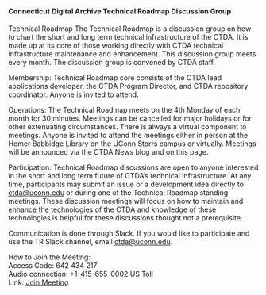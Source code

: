 #### Connecticut Digital Archive Technical Roadmap Discussion Group  

Technical Roadmap
The Technical Roadmap is a discussion group on how to chart the short and long term technical infrastructure of the CTDA. It is made up at its core of those working directly with CTDA technical infrastructure maintenance and enhancement. This discussion group meets every month. The discussion group is convened by CTDA staff.

Membership:
Technical Roadmap core consists of the CTDA lead applications developer, the CTDA Program Director, and CTDA repository coordinator. Anyone is invited to attend.

Operations:
The Technical Roadmap meets on the 4th Monday of each month for 30 minutes. Meetings can be cancelled for major holidays or for other extenuating circumstances. There is always a virtual component to meetings. Anyone is invited to attend the meetings either in person at the Homer Babbidge Library on the UConn Storrs campus or virtually. Meetings will be announced via the CTDA News blog and on this page.

Participation:
Technical Roadmap discussions are open to anyone interested in the short and long term future of CTDA’s technical infrastructure. At any time, participants may submit an issue or a development idea directly to ctda@uconn.edu or during one of the Technical Roadmap standing meetings. These discussion meetings will focus on how to maintain and enhance the technologies of the CTDA and knowledge of these technologies is helpful for these discussions thought not a prerequisite.

Communication is done through Slack. If you would like to participate and use the TR Slack channel, email [ctda@uconn.edu](mailto:ctda@uconn.edu).

How to Join the Meeting:  
Access Code: 642 434 217  
Audio connection: +1-415-655-0002 US Toll  
Link: [Join Meeting](https://uconn-cmr.webex.com/uconn-cmr/j.php?MTID=me8cd936dbb66b8914565621097083dc5)
